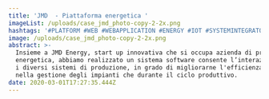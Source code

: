 ```yaml
---
title: 'JMD  - Piattaforma energetica '
imageList: /uploads/case_jmd_photo-copy-2-2x.png
hashtags: '#PLATFORM #WEB #WEBAPPLICATION #ENERGY #IOT #SYSTEMINTEGRATOR'
image: /uploads/case_jmd_photo-copy-2-2x.png
abstract: >-
  Insieme a JMD Energy, start up innovativa che si occupa azienda di produzione
  energetica, abbiamo realizzato un sistema software consente l’interazione fra
  i diversi sistemi di produzione, in grado di migliorarne l'efficienza sia
  nella gestione degli impianti che durante il ciclo produttivo.
date: 2020-03-01T17:27:35.444Z
---
```


